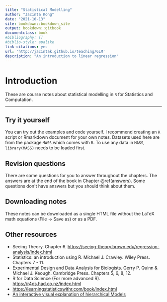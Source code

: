 ```yaml
---
title: "Statistical Modelling"
author: "Jacinta Kong"
date: "2021-10-13"
site: bookdown::bookdown_site
output: bookdown::gitbook
documentclass: book
#bibliography: []
#biblio-style: apalike
link-citations: yes
url: 'http://jacintak.github.io/teaching/GLM'
description: "An introduction to linear regression"
---
```


# Introduction 

These are course notes about statistical modelling in `R` for Statistics and Computation.

***

## Try it yourself

You can try out the examples and code yourself. I recommend creating an `R` script or Rmarkdown document for your own notes. Datasets used here are from the package `MASS` which comes with `R`. To use any data in `MASS`, `library(MASS)` needs to be loaded first.

## Revision questions

There are some questions for you to answer throughout the chapters. The answers are at the end of the book in Chapter \@ref(answers). Some questions don't have answers but you should think about them. 

## Downloading notes

These notes can be downloaded as a single HTML file without the LaTeX math equations (File -> Save as) or as a PDF.

## Other resources
  
* Seeing Theory. Chapter 6. https://seeing-theory.brown.edu/regression-analysis/index.html
* Statistics: an introduction using R. Michael J. Crawley. Wiley Press. Chapters 7 - 11.
* Experimental Design and Data Analysis for Biologists. Gerry P. Quinn & Michael J. Keough. Cambridge Press. Chapters 5, 6, 8, 12.
* R for Data Science (For more advanced R). https://r4ds.had.co.nz/index.html
* https://learningstatisticswithr.com/book/index.html
* [An interactive visual explanation of hierarchical Models](http://mfviz.com/hierarchical-models/)
